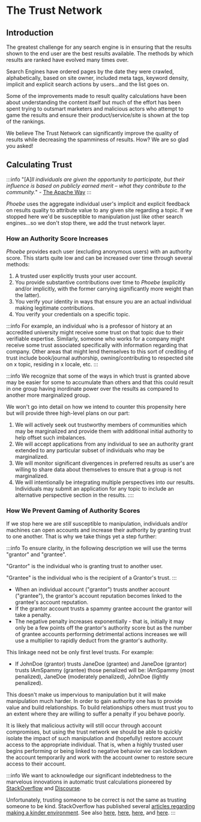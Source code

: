 # The Trust Network

## Introduction

The greatest challenge for any search engine is in ensuring that the results shown to the end user are the best results available. The methods by which results are ranked have evolved many times over.

Search Engines have ordered pages by the date they were crawled, alphabetically, based on site owner, included meta tags, keyword density, implicit and explicit search actions by users...and the list goes on.

Some of the improvements made to result quality calculations have been about understanding the content itself but much of the effort has been spent trying to outsmart marketers and malicious actors who attempt to game the results and ensure their product/service/site is shown at the top of the rankings.

We believe The Trust Network can significantly improve the quality of results while decreasing the spamminess of results. How? We are so glad you asked!

## Calculating Trust

:::info
"\[A\]_ll individuals are given the opportunity to participate, but their influence is based on publicly earned merit – what they contribute to the community._" - [The Apache Way](http://www.apache.org/theapacheway/)
:::

_Phoebe_ uses the aggregate individual user's implicit and explicit feedback on results quality to attribute value to any given site regarding a topic. If we stopped here we'd be susceptible to manipulation just like other search engines...so we don't stop there, we add the trust network layer.

### How an Authority Score Increases

_Phoebe_ provides each user \(excluding anonymous users\) with an authority score. This starts quite low and can be increased over time through several methods:

1. A trusted user explicitly trusts your user account.
2. You provide substantive contributions over time to _Phoebe_ \(explicitly and/or implicitly, with the former carrying significantly more weight than the latter\).
3. You verify your identity in ways that ensure you are an actual individual making legitimate contributions.
4. You verify your credentials on a specific topic.

:::info
For example, an individual who is a professor of history at an accredited university might receive some trust on that topic due to their verifiable expertise. Similarly, someone who works for a company might receive some trust associated specifically with information regarding that company. Other areas that might lend themselves to this sort of crediting of trust include book/journal authorship, owning/contributing to respected site on x topic, residing in x locale, etc.
:::

:::info
We recognize that some of the ways in which trust is granted above may be easier for some to accumulate than others and that this could result in one group having inordinate power over the results as compared to another more marginalized group.

We won't go into detail on how we intend to counter this propensity here but will provide three high-level plans on our part:

1. We will actively seek out trustworthy members of communities which may be marginalized and provide them with additional initial authority to help offset such imbalances.
2. We will accept applications from any individual to see an authority grant extended to any particular subset of individuals who may be marginalized. 
3. We will monitor significant divergences in preferred results as user's are willing to share data about themselves to ensure that a group is not marginalized.
4. We will intentionally be integrating multiple perspectives into our results. Individuals may submit an application for any topic to include an alternative perspective section in the results.
::::

### How We Prevent Gaming of Authority Scores

If we stop here we are _still_ susceptible to manipulation, individuals and/or machines can open accounts and increase their authority by granting trust to one another. That is why we take things yet a step further:

:::info
To ensure clarity, in the following description we will use the terms "grantor" and "grantee".

"Grantor" is the individual who is granting trust to another user.

"Grantee" is the individual who is the recipient of a Grantor's trust.
:::

* When an individual account \("grantor"\) trusts another account \("grantee"\), the grantor's account reputation becomes linked to the grantee's account reputation.
* If the grantor account trusts a spammy grantee account the grantor will take a penalty.
* The negative penalty increases exponentially - that is, initially it may only be a few points off the grantor's authority score but as the number of grantee accounts performing detrimental actions increases we will use a multiplier to rapidly deduct from the grantor's authority.

This linkage need not be only first level trusts. For example:

* If JohnDoe \(grantor\) trusts JaneDoe \(grantee\) and JaneDoe \(grantor\) trusts IAmSpammy \(grantee\) those penalized will be: IAmSpammy \(most penalized\), JaneDoe \(moderately penalized\), JohnDoe \(lightly penalized\).

This doesn't make us impervious to manipulation but it will make manipulation much harder. In order to gain authority one has to provide value and build relationships. To build relationships others must trust you to an extent where they are willing to suffer a penalty if you behave poorly.

It is likely that malicious activity will still occur through account compromises, but using the trust network we should be able to quickly isolate the impact of such manipulation and \(hopefully\) restore account access to the appropriate individual. That is, when a highly trusted user begins performing or being linked to negative behavior we can lockdown the account temporarily and work with the account owner to restore secure access to their account.

:::info
We want to acknowledge our significant indebtedness to the marvelous innovations in automatic trust calculations pioneered by [StackOverflow](https://stackoverflow.com/) and [Discourse](https://www.discourse.org/).

Unfortunately, trusting someone to be correct is not the same as trusting someone to be kind. StackOverflow has published several [articles regarding making a kinder environment](https://stackoverflow.blog/?s=welcome+wagon). See also [here](https://stackoverflow.blog/2018/04/26/stack-overflow-isnt-very-welcoming-its-time-for-that-to-change/), [here](https://stackoverflow.blog/2019/03/28/the-next-ceo-of-stack-overflow/), [here](https://stackoverflow.blog/2020/04/09/the-unfriendly-robot-automatically-flagging-unwelcoming-comments/), and [here](https://stackoverflow.blog/2019/10/10/iterating-on-inclusion/).
:::



